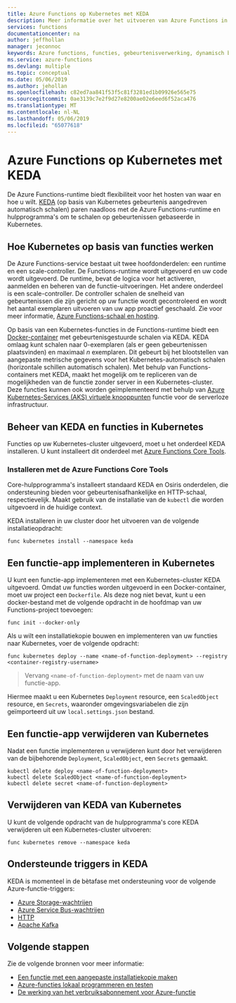```yaml
---
title: Azure Functions op Kubernetes met KEDA
description: Meer informatie over het uitvoeren van Azure Functions in Kubernetes in de cloud of on-premises met KEDA, automatisch schalen op basis van Kubernetes op gebeurtenissen gebaseerde.
services: functions
documentationcenter: na
author: jeffhollan
manager: jeconnoc
keywords: Azure functions, functies, gebeurtenisverwerking, dynamisch berekenen, architectuur zonder server, kubernetes
ms.service: azure-functions
ms.devlang: multiple
ms.topic: conceptual
ms.date: 05/06/2019
ms.author: jehollan
ms.openlocfilehash: c82ed7aa841f53f5c81f3281ed1b09926e565e75
ms.sourcegitcommit: 0ae3139c7e2f9d27e8200ae02e6eed6f52aca476
ms.translationtype: MT
ms.contentlocale: nl-NL
ms.lasthandoff: 05/06/2019
ms.locfileid: "65077618"
---
```

# <a name="azure-functions-on-kubernetes-with-keda"></a>Azure Functions op Kubernetes met KEDA

De Azure Functions-runtime biedt flexibiliteit voor het hosten van waar en hoe u wilt.  [KEDA](https://github.com/kedacore/kore) (op basis van Kubernetes gebeurtenis aangedreven automatisch schalen) paren naadloos met de Azure Functions-runtime en hulpprogramma's om te schalen op gebeurtenissen gebaseerde in Kubernetes.

## <a name="how-kubernetes-based-functions-work"></a>Hoe Kubernetes op basis van functies werken

De Azure Functions-service bestaat uit twee hoofdonderdelen: een runtime en een scale-controller.  De Functions-runtime wordt uitgevoerd en uw code wordt uitgevoerd.  De runtime, bevat de logica voor het activeren, aanmelden en beheren van de functie-uitvoeringen.  Het andere onderdeel is een scale-controller.  De controller schalen de snelheid van gebeurtenissen die zijn gericht op uw functie wordt gecontroleerd en wordt het aantal exemplaren uitvoeren van uw app proactief geschaald.  Zie voor meer informatie, [Azure Functions-schaal en hosting](functions-scale.md).

Op basis van een Kubernetes-functies in de Functions-runtime biedt een [Docker-container](functions-create-function-linux-custom-image.md) met gebeurtenisgestuurde schalen via KEDA.  KEDA omlaag kunt schalen naar 0-exemplaren (als er geen gebeurtenissen plaatsvinden) en maximaal *n* exemplaren. Dit gebeurt bij het blootstellen van aangepaste metrische gegevens voor het Kubernetes-automatisch schalen (horizontale schillen automatisch schalen).  Met behulp van Functions-containers met KEDA, maakt het mogelijk om te repliceren van de mogelijkheden van de functie zonder server in een Kubernetes-cluster.  Deze functies kunnen ook worden geïmplementeerd met behulp van [Azure Kubernetes-Services (AKS) virtuele knooppunten](../aks/virtual-nodes-cli.md) functie voor de serverloze infrastructuur.

## <a name="managing-keda-and-functions-in-kubernetes"></a>Beheer van KEDA en functies in Kubernetes

Functies op uw Kubernetes-cluster uitgevoerd, moet u het onderdeel KEDA installeren. U kunt installeert dit onderdeel met [Azure Functions Core Tools](functions-run-local.md).

### <a name="installing-with-the-azure-functions-core-tools"></a>Installeren met de Azure Functions Core Tools

Core-hulpprogramma's installeert standaard KEDA en Osiris onderdelen, die ondersteuning bieden voor gebeurtenisafhankelijke en HTTP-schaal, respectievelijk.  Maakt gebruik van de installatie van de `kubectl` die worden uitgevoerd in de huidige context.

KEDA installeren in uw cluster door het uitvoeren van de volgende installatieopdracht:

```cli
func kubernetes install --namespace keda
```

## <a name="deploying-a-function-app-to-kubernetes"></a>Een functie-app implementeren in Kubernetes

U kunt een functie-app implementeren met een Kubernetes-cluster KEDA uitgevoerd.  Omdat uw functies worden uitgevoerd in een Docker-container, moet uw project een `Dockerfile`.  Als deze nog niet bevat, kunt u een docker-bestand met de volgende opdracht in de hoofdmap van uw Functions-project toevoegen:

```cli
func init --docker-only
```

Als u wilt een installatiekopie bouwen en implementeren van uw functies naar Kubernetes, voer de volgende opdracht:

```cli
func kubernetes deploy --name <name-of-function-deployment> --registry <container-registry-username>
```

> Vervang `<name-of-function-deployment>` met de naam van uw functie-app.

Hiermee maakt u een Kubernetes `Deployment` resource, een `ScaledObject` resource, en `Secrets`, waaronder omgevingsvariabelen die zijn geïmporteerd uit uw `local.settings.json` bestand.

## <a name="removing-a-function-app-from-kubernetes"></a>Een functie-app verwijderen van Kubernetes

Nadat een functie implementeren u verwijderen kunt door het verwijderen van de bijbehorende `Deployment`, `ScaledObject`, een `Secrets` gemaakt.

```cli
kubectl delete deploy <name-of-function-deployment>
kubectl delete ScaledObject <name-of-function-deployment>
kubectl delete secret <name-of-function-deployment>
```

## <a name="uninstalling-keda-from-kubernetes"></a>Verwijderen van KEDA van Kubernetes

U kunt de volgende opdracht van de hulpprogramma's core KEDA verwijderen uit een Kubernetes-cluster uitvoeren:

```cli
func kubernetes remove --namespace keda
```

## <a name="supported-triggers-in-keda"></a>Ondersteunde triggers in KEDA

KEDA is momenteel in de bètafase met ondersteuning voor de volgende Azure-functie-triggers:

* [Azure Storage-wachtrijen](functions-bindings-storage-queue.md)
* [Azure Service Bus-wachtrijen](functions-bindings-service-bus.md)
* [HTTP](functions-bindings-http-webhook.md)
* [Apache Kafka](https://github.com/azure/azure-functions-kafka-extension)

## <a name="next-steps"></a>Volgende stappen
Zie de volgende bronnen voor meer informatie:

* [Een functie met een aangepaste installatiekopie maken](functions-create-function-linux-custom-image.md)
* [Azure-functies lokaal programmeren en testen](functions-develop-local.md)
* [De werking van het verbruiksabonnement voor Azure-functie](functions-scale.md)